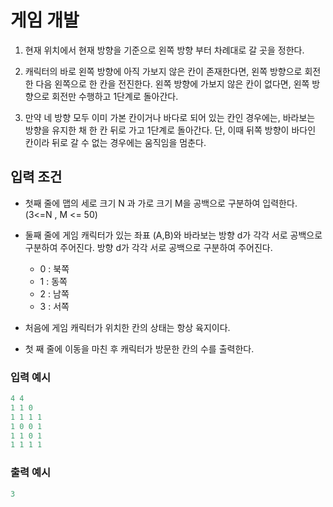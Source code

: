 # 게임 개발

1. 현재 위치에서 현재 방향을 기준으로 왼쪽 방향 부터 차례대로 갈 곳을 정한다.

2. 캐릭터의 바로 왼쪽 방향에 아직 가보지 않은 칸이 존재한다면, 왼쪽 방향으로 회전한 다음
왼쪽으로 한 칸을 전진한다. 왼쪽 방향에 가보지 않은 칸이 없다면, 왼쪽 방향으로 회전만 수행하고 1단계로 돌아간다.
3. 만약 네 방향 모두 이미 가본 칸이거나 바다로 되어 있는 칸인 경우에는, 바라보는 방향을 유지한 채 한 칸 뒤로 가고
1단계로 돌아간다. 단, 이때 뒤쪽 방향이 바다인 칸이라 뒤로 갈 수 없는 경우에는 움직임을 멈춘다.

## 입력 조건
- 첫째 줄에 맵의 세로 크기 N 과 가로 크기 M을 공백으로 구분하여 입력한다. (3<=N , M <= 50) 
- 둘째 줄에 게임 캐릭터가 있는 좌표 (A,B)와 바라보는 방향 d가 각각 서로 공백으로 구분하여 주어진다.
방향 d가 각각 서로 공백으로 구분하여 주어진다.
    - 0 : 북쪽
    - 1 : 동쪽
    - 2 : 남쪽
    - 3 : 서쪽

- 처음에 게임 캐릭터가 위치한 칸의 상태는 항상 육지이다.
- 첫 째 줄에 이동을 마친 후 캐릭터가 방문한 칸의 수를 출력한다.


### 입력 예시

```java
4 4
1 1 0
1 1 1 1
1 0 0 1
1 1 0 1
1 1 1 1
```

### 출력 예시
```java
3
```